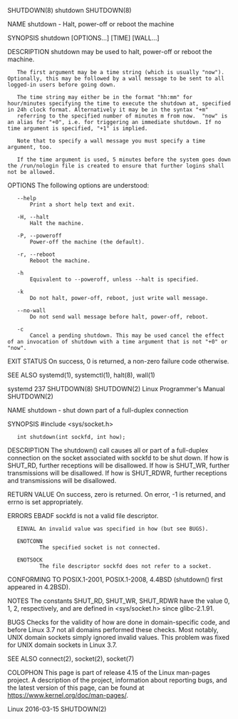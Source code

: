 SHUTDOWN(8)                                                                                    shutdown                                                                                    SHUTDOWN(8)

NAME
       shutdown - Halt, power-off or reboot the machine

SYNOPSIS
       shutdown [OPTIONS...] [TIME] [WALL...]

DESCRIPTION
       shutdown may be used to halt, power-off or reboot the machine.

       The first argument may be a time string (which is usually "now"). Optionally, this may be followed by a wall message to be sent to all logged-in users before going down.

       The time string may either be in the format "hh:mm" for hour/minutes specifying the time to execute the shutdown at, specified in 24h clock format. Alternatively it may be in the syntax "+m"
       referring to the specified number of minutes m from now.  "now" is an alias for "+0", i.e. for triggering an immediate shutdown. If no time argument is specified, "+1" is implied.

       Note that to specify a wall message you must specify a time argument, too.

       If the time argument is used, 5 minutes before the system goes down the /run/nologin file is created to ensure that further logins shall not be allowed.

OPTIONS
       The following options are understood:

       --help
           Print a short help text and exit.

       -H, --halt
           Halt the machine.

       -P, --poweroff
           Power-off the machine (the default).

       -r, --reboot
           Reboot the machine.

       -h
           Equivalent to --poweroff, unless --halt is specified.

       -k
           Do not halt, power-off, reboot, just write wall message.

       --no-wall
           Do not send wall message before halt, power-off, reboot.

       -c
           Cancel a pending shutdown. This may be used cancel the effect of an invocation of shutdown with a time argument that is not "+0" or "now".

EXIT STATUS
       On success, 0 is returned, a non-zero failure code otherwise.

SEE ALSO
       systemd(1), systemctl(1), halt(8), wall(1)

systemd 237                                                                                                                                                                                SHUTDOWN(8)
SHUTDOWN(2)                                                                            Linux Programmer's Manual                                                                           SHUTDOWN(2)

NAME
       shutdown - shut down part of a full-duplex connection

SYNOPSIS
       #include <sys/socket.h>

       int shutdown(int sockfd, int how);

DESCRIPTION
       The  shutdown() call causes all or part of a full-duplex connection on the socket associated with sockfd to be shut down.  If how is SHUT_RD, further receptions will be disallowed.  If how is
       SHUT_WR, further transmissions will be disallowed.  If how is SHUT_RDWR, further receptions and transmissions will be disallowed.

RETURN VALUE
       On success, zero is returned.  On error, -1 is returned, and errno is set appropriately.

ERRORS
       EBADF  sockfd is not a valid file descriptor.

       EINVAL An invalid value was specified in how (but see BUGS).

       ENOTCONN
              The specified socket is not connected.

       ENOTSOCK
              The file descriptor sockfd does not refer to a socket.

CONFORMING TO
       POSIX.1-2001, POSIX.1-2008, 4.4BSD (shutdown() first appeared in 4.2BSD).

NOTES
       The constants SHUT_RD, SHUT_WR, SHUT_RDWR have the value 0, 1, 2, respectively, and are defined in <sys/socket.h> since glibc-2.1.91.

BUGS
       Checks for the validity of how are done in domain-specific code, and before Linux 3.7 not all domains performed these checks.  Most notably, UNIX domain sockets simply ignored invalid values.
       This problem was fixed for UNIX domain sockets in Linux 3.7.

SEE ALSO
       connect(2), socket(2), socket(7)

COLOPHON
       This  page  is  part  of  release  4.15  of  the Linux man-pages project.  A description of the project, information about reporting bugs, and the latest version of this page, can be found at
       https://www.kernel.org/doc/man-pages/.

Linux                                                                                         2016-03-15                                                                                   SHUTDOWN(2)
